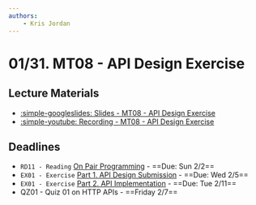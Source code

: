 ```yaml
---
authors:
    - Kris Jordan
---
```


# 01/31. MT08 - API Design Exercise

## Lecture Materials

* [:simple-googleslides: Slides - MT08 - API Design Exercise](https://docs.google.com/presentation/d/1Zq_z7ky97lfmAxHmKQZ04BS4-f3jw-l9irWK3NDIVtA/edit?usp=sharing)
* [:simple-youtube: Recording - MT08 - API Design Exercise](https://youtube.com/live/QOWjc45BhW8?feature=share)

## Deadlines

* `RD11 - Reading` [On Pair Programming](https://martinfowler.com/articles/on-pair-programming.html) - ==Due: Sun 2/2==
* `EX01 - Exercise` [Part 1. API Design Submission](#TODO) - ==Due: Wed 2/5==
* `EX01 - Exercise` [Part 2. API Implementation](#TODO) - ==Due: Tue 2/11==
* QZ01 - Quiz 01 on HTTP APIs - ==Friday 2/7==